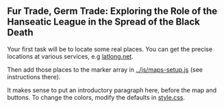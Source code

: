 <section id="test">

# Fur Trade, Germ Trade: Exploring the Role of the Hanseatic League in the Spread of the Black Death 

Your first task will be to locate some real places.  You can get the precise locations at various services, e.g [latlong.net](http://www.latlong.net/).

Then add those places to the marker array in [../js/maps-setup.js](../js/maps-setup.js) (see instructions there).

It makes sense to put an introductory paragraph here, before the map and buttons. To change the colors, modify the defaults in [style.css](../css/map-styles.css).


</section>
